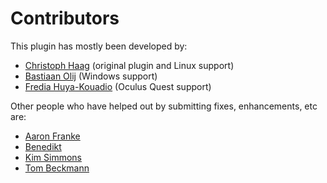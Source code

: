 Contributors
============

This plugin has mostly been developed by:
- [Christoph Haag](https://github.com/ChristophHaag) (original plugin and Linux support)
- [Bastiaan Olij](https://github.com/BastiaanOlij) (Windows support)
- [Fredia Huya-Kouadio](https://github.com/m4gr3d) (Oculus Quest support)

Other people who have helped out by submitting fixes, enhancements, etc are:
- [Aaron Franke](https://github.com/aaronfranke)
- [Benedikt](https://github.com/beniwtv)
- [Kim Simmons](https://github.com/Zoomulator)
- [Tom Beckmann](https://github.com/tom95)

